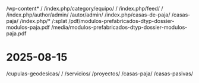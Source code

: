 /wp-content* /
/index.php/category/equipo/ /
/index.php/feed/ /
/index.php/author/admin/ /autor/admin/
/index.php/casas-de-paja/ /casas-paja/
/index.php/* /:splat
/pdf/modulos-prefabricados-dtyp-dossier-modulos-paja.pdf /media/modulos-prefabricados-dtyp-dossier-modulos-paja.pdf

# 2025-08-15
/cupulas-geodesicas/ /
/servicios/ /proyectos/
/casas-paja/ /casas-pasivas/
